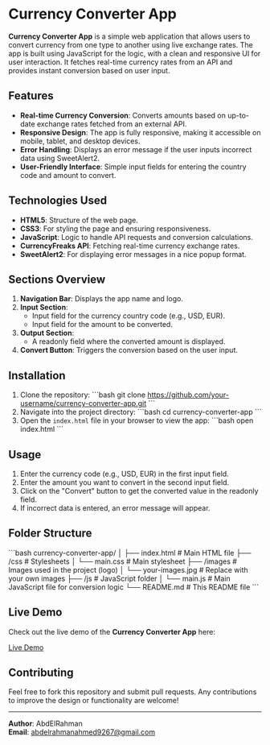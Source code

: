 
# Currency Converter App

**Currency Converter App** is a simple web application that allows users to convert currency from one type to another using live exchange rates. The app is built using JavaScript for the logic, with a clean and responsive UI for user interaction. It fetches real-time currency rates from an API and provides instant conversion based on user input.

## Features

- **Real-time Currency Conversion**: Converts amounts based on up-to-date exchange rates fetched from an external API.
- **Responsive Design**: The app is fully responsive, making it accessible on mobile, tablet, and desktop devices.
- **Error Handling**: Displays an error message if the user inputs incorrect data using SweetAlert2.
- **User-Friendly Interface**: Simple input fields for entering the country code and amount to convert.

## Technologies Used

- **HTML5**: Structure of the web page.
- **CSS3**: For styling the page and ensuring responsiveness.
- **JavaScript**: Logic to handle API requests and conversion calculations.
- **CurrencyFreaks API**: Fetching real-time currency exchange rates.
- **SweetAlert2**: For displaying error messages in a nice popup format.

## Sections Overview

1. **Navigation Bar**: Displays the app name and logo.
2. **Input Section**: 
    - Input field for the currency country code (e.g., USD, EUR).
    - Input field for the amount to be converted.
3. **Output Section**: 
    - A readonly field where the converted amount is displayed.
4. **Convert Button**: Triggers the conversion based on the user input.

## Installation

1. Clone the repository:
    \`\`\`bash
    git clone https://github.com/your-username/currency-converter-app.git
    \`\`\`
2. Navigate into the project directory:
    \`\`\`bash
    cd currency-converter-app
    \`\`\`
3. Open the `index.html` file in your browser to view the app:
    \`\`\`bash
    open index.html
    \`\`\`

## Usage

1. Enter the currency code (e.g., USD, EUR) in the first input field.
2. Enter the amount you want to convert in the second input field.
3. Click on the "Convert" button to get the converted value in the readonly field.
4. If incorrect data is entered, an error message will appear.

## Folder Structure

\`\`\`bash
currency-converter-app/
│
├── index.html           # Main HTML file
├── /css                 # Stylesheets
│   └── main.css         # Main stylesheet
├── /images              # Images used in the project (logo)
│   └── your-images.jpg  # Replace with your own images
├── /js                  # JavaScript folder
│   └── main.js          # Main JavaScript file for conversion logic
└── README.md            # This README file
\`\`\`

## Live Demo

Check out the live demo of the **Currency Converter App** here:

[Live Demo](https://abdelrahman9786.github.io/currancy-app/)

## Contributing

Feel free to fork this repository and submit pull requests. Any contributions to improve the design or functionality are welcome!


---

**Author**: AbdElRahman  
**Email**: abdelrahmanahmed9267@gmail.com

